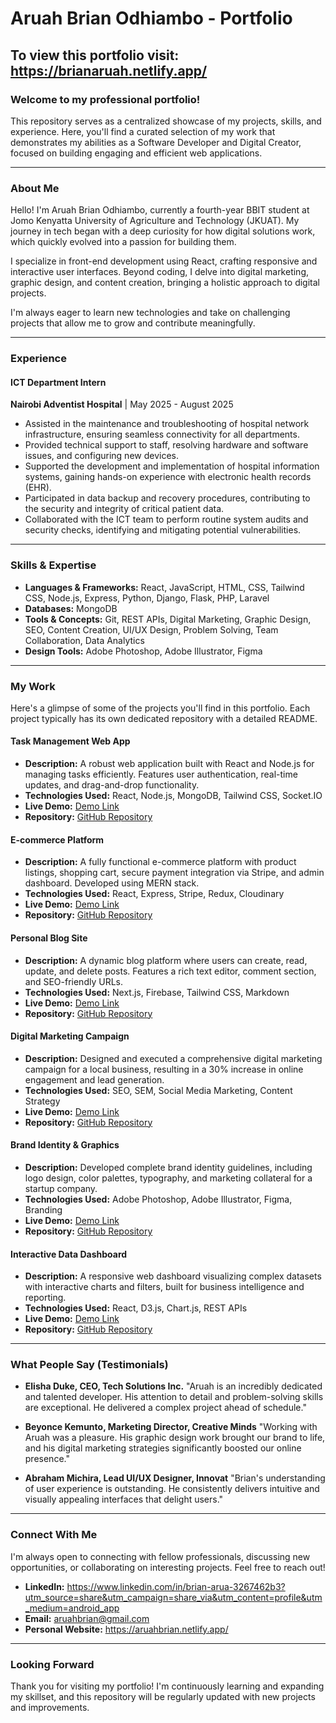 # Aruah Brian Odhiambo - Portfolio
To view this portfolio visit: https://brianaruah.netlify.app/
---

### Welcome to my professional portfolio!

This repository serves as a centralized showcase of my projects, skills, and experience. Here, you'll find a curated selection of my work that demonstrates my abilities as a Software Developer and Digital Creator, focused on building engaging and efficient web applications.

---

### About Me

Hello! I'm Aruah Brian Odhiambo, currently a fourth-year BBIT student at Jomo Kenyatta University of Agriculture and Technology (JKUAT). My journey in tech began with a deep curiosity for how digital solutions work, which quickly evolved into a passion for building them.

I specialize in front-end development using React, crafting responsive and interactive user interfaces. Beyond coding, I delve into digital marketing, graphic design, and content creation, bringing a holistic approach to digital projects.

I'm always eager to learn new technologies and take on challenging projects that allow me to grow and contribute meaningfully.

---

### Experience

#### ICT Department Intern
**Nairobi Adventist Hospital** | May 2025 - August 2025

* Assisted in the maintenance and troubleshooting of hospital network infrastructure, ensuring seamless connectivity for all departments.
* Provided technical support to staff, resolving hardware and software issues, and configuring new devices.
* Supported the development and implementation of hospital information systems, gaining hands-on experience with electronic health records (EHR).
* Participated in data backup and recovery procedures, contributing to the security and integrity of critical patient data.
* Collaborated with the ICT team to perform routine system audits and security checks, identifying and mitigating potential vulnerabilities.

---

### Skills & Expertise

* **Languages & Frameworks:** React, JavaScript, HTML, CSS, Tailwind CSS, Node.js, Express, Python, Django, Flask, PHP, Laravel
* **Databases:** MongoDB
* **Tools & Concepts:** Git, REST APIs, Digital Marketing, Graphic Design, SEO, Content Creation, UI/UX Design, Problem Solving, Team Collaboration, Data Analytics
* **Design Tools:** Adobe Photoshop, Adobe Illustrator, Figma

---

### My Work

Here's a glimpse of some of the projects you'll find in this portfolio. Each project typically has its own dedicated repository with a detailed README.

#### Task Management Web App
* **Description:** A robust web application built with React and Node.js for managing tasks efficiently. Features user authentication, real-time updates, and drag-and-drop functionality.
* **Technologies Used:** React, Node.js, MongoDB, Tailwind CSS, Socket.IO
* **Live Demo:** [Demo Link](demo.html)
* **Repository:** [GitHub Repository](https://github.com/Brayo002-bot)

#### E-commerce Platform
* **Description:** A fully functional e-commerce platform with product listings, shopping cart, secure payment integration via Stripe, and admin dashboard. Developed using MERN stack.
* **Technologies Used:** React, Express, Stripe, Redux, Cloudinary
* **Live Demo:** [Demo Link](demo.html)
* **Repository:** [GitHub Repository](https://github.com/Brayo002-bot)

#### Personal Blog Site
* **Description:** A dynamic blog platform where users can create, read, update, and delete posts. Features a rich text editor, comment section, and SEO-friendly URLs.
* **Technologies Used:** Next.js, Firebase, Tailwind CSS, Markdown
* **Live Demo:** [Demo Link](demo.html)
* **Repository:** [GitHub Repository](https://github.com/Brayo002-bot)

#### Digital Marketing Campaign
* **Description:** Designed and executed a comprehensive digital marketing campaign for a local business, resulting in a 30% increase in online engagement and lead generation.
* **Technologies Used:** SEO, SEM, Social Media Marketing, Content Strategy
* **Live Demo:** [Demo Link](demo.html)
* **Repository:** [GitHub Repository](https://github.com/Brayo002-bot)

#### Brand Identity & Graphics
* **Description:** Developed complete brand identity guidelines, including logo design, color palettes, typography, and marketing collateral for a startup company.
* **Technologies Used:** Adobe Photoshop, Adobe Illustrator, Figma, Branding
* **Live Demo:** [Demo Link](demo.html)
* **Repository:** [GitHub Repository](https://github.com/Brayo002-bot)

#### Interactive Data Dashboard
* **Description:** A responsive web dashboard visualizing complex datasets with interactive charts and filters, built for business intelligence and reporting.
* **Technologies Used:** React, D3.js, Chart.js, REST APIs
* **Live Demo:** [Demo Link](demo.html)
* **Repository:** [GitHub Repository](https://github.com/Brayo002-bot)

---

### What People Say (Testimonials)

* **Elisha Duke, CEO, Tech Solutions Inc.**
    "Aruah is an incredibly dedicated and talented developer. His attention to detail and problem-solving skills are exceptional. He delivered a complex project ahead of schedule."

* **Beyonce Kemunto, Marketing Director, Creative Minds**
    "Working with Aruah was a pleasure. His graphic design work brought our brand to life, and his digital marketing strategies significantly boosted our online presence."

* **Abraham Michira, Lead UI/UX Designer, Innovat**
    "Brian's understanding of user experience is outstanding. He consistently delivers intuitive and visually appealing interfaces that delight users."

---

### Connect With Me

I'm always open to connecting with fellow professionals, discussing new opportunities, or collaborating on interesting projects. Feel free to reach out!

* **LinkedIn:** https://www.linkedin.com/in/brian-arua-3267462b3?utm_source=share&utm_campaign=share_via&utm_content=profile&utm_medium=android_app
* **Email:** aruahbrian@gmail.com
* **Personal Website:** https://aruahbrian.netlify.app/
---

### Looking Forward

Thank you for visiting my portfolio! I'm continuously learning and expanding my skillset, and this repository will be regularly updated with new projects and improvements.
